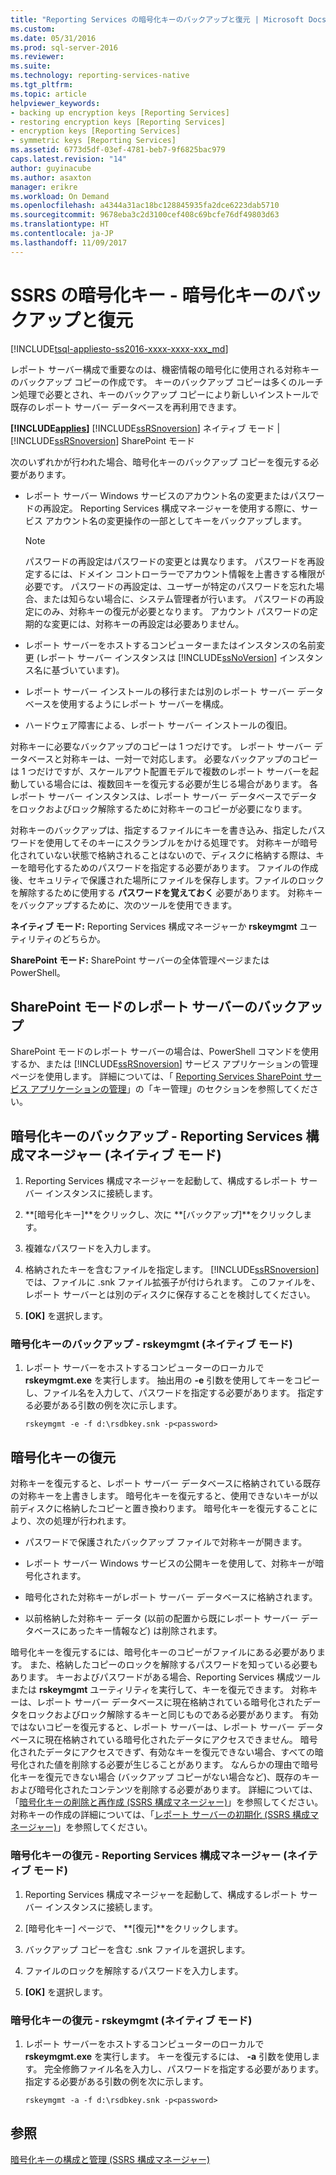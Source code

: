 ```yaml
---
title: "Reporting Services の暗号化キーのバックアップと復元 | Microsoft Docs"
ms.custom: 
ms.date: 05/31/2016
ms.prod: sql-server-2016
ms.reviewer: 
ms.suite: 
ms.technology: reporting-services-native
ms.tgt_pltfrm: 
ms.topic: article
helpviewer_keywords:
- backing up encryption keys [Reporting Services]
- restoring encryption keys [Reporting Services]
- encryption keys [Reporting Services]
- symmetric keys [Reporting Services]
ms.assetid: 6773d5df-03ef-4781-beb7-9f6825bac979
caps.latest.revision: "14"
author: guyinacube
ms.author: asaxton
manager: erikre
ms.workload: On Demand
ms.openlocfilehash: a4344a31ac18bc128845935fa2dce6223dab5710
ms.sourcegitcommit: 9678eba3c2d3100cef408c69bcfe76df49803d63
ms.translationtype: HT
ms.contentlocale: ja-JP
ms.lasthandoff: 11/09/2017
---
```

# <a name="ssrs-encryption-keys---back-up-and-restore-encryption-keys"></a>SSRS の暗号化キー - 暗号化キーのバックアップと復元
[!INCLUDE[tsql-appliesto-ss2016-xxxx-xxxx-xxx_md](../../includes/tsql-appliesto-ss2016-xxxx-xxxx-xxx-md.md)]

  レポート サーバー構成で重要なのは、機密情報の暗号化に使用される対称キーのバックアップ コピーの作成です。 キーのバックアップ コピーは多くのルーチン処理で必要とされ、キーのバックアップ コピーにより新しいインストールで既存のレポート サーバー データベースを再利用できます。  
  
 **[!INCLUDE[applies](../../includes/applies-md.md)]**  [!INCLUDE[ssRSnoversion](../../includes/ssrsnoversion-md.md)] ネイティブ モード | [!INCLUDE[ssRSnoversion](../../includes/ssrsnoversion-md.md)] SharePoint モード  
  
 次のいずれかが行われた場合、暗号化キーのバックアップ コピーを復元する必要があります。  
  
-   レポート サーバー Windows サービスのアカウント名の変更またはパスワードの再設定。 Reporting Services 構成マネージャーを使用する際に、サービス アカウント名の変更操作の一部としてキーをバックアップします。  
  
    > [!NOTE]
    > パスワードの再設定はパスワードの変更とは異なります。 パスワードを再設定するには、ドメイン コントローラーでアカウント情報を上書きする権限が必要です。 パスワードの再設定は、ユーザーが特定のパスワードを忘れた場合、または知らない場合に、システム管理者が行います。 パスワードの再設定にのみ、対称キーの復元が必要となります。 アカウント パスワードの定期的な変更には、対称キーの再設定は必要ありません。  
  
-   レポート サーバーをホストするコンピューターまたはインスタンスの名前変更 (レポート サーバー インスタンスは [!INCLUDE[ssNoVersion](../../includes/ssnoversion-md.md)] インスタンス名に基づいています)。  
  
-   レポート サーバー インストールの移行または別のレポート サーバー データベースを使用するようにレポート サーバーを構成。  
  
-   ハードウェア障害による、レポート サーバー インストールの復旧。  
  
 対称キーに必要なバックアップのコピーは 1 つだけです。 レポート サーバー データベースと対称キーは、一対一で対応します。 必要なバックアップのコピーは 1 つだけですが、スケールアウト配置モデルで複数のレポート サーバーを起動している場合には、複数回キーを復元する必要が生じる場合があります。 各レポート サーバー インスタンスは、レポート サーバー データベースでデータをロックおよびロック解除するために対称キーのコピーが必要になります。

 対称キーのバックアップは、指定するファイルにキーを書き込み、指定したパスワードを使用してそのキーにスクランブルをかける処理です。 対称キーが暗号化されていない状態で格納されることはないので、ディスクに格納する際は、キーを暗号化するためのパスワードを指定する必要があります。 ファイルの作成後、セキュリティで保護された場所にファイルを保存します。ファイルのロックを解除するために使用する **パスワードを覚えておく** 必要があります。 対称キーをバックアップするために、次のツールを使用できます。  
  
 **ネイティブ モード:** Reporting Services 構成マネージャーか **rskeymgmt** ユーティリティのどちらか。  
  
 **SharePoint モード:** SharePoint サーバーの全体管理ページまたは PowerShell。  
  
##  <a name="bkmk_backup_sharepoint"></a> SharePoint モードのレポート サーバーのバックアップ  
 SharePoint モードのレポート サーバーの場合は、PowerShell コマンドを使用するか、または [!INCLUDE[ssRSnoversion](../../includes/ssrsnoversion-md.md)] サービス アプリケーションの管理ページを使用します。 詳細については、「 [Reporting Services SharePoint サービス アプリケーションの管理](../../reporting-services/report-server-sharepoint/manage-a-reporting-services-sharepoint-service-application.md)」の「キー管理」のセクションを参照してください。  
  
##  <a name="bkmk_backup_configuration_manager"></a> 暗号化キーのバックアップ - Reporting Services 構成マネージャー (ネイティブ モード)  
  
1.  Reporting Services 構成マネージャーを起動して、構成するレポート サーバー インスタンスに接続します。  
  
2.  **[暗号化キー]**をクリックし、次に **[バックアップ]**をクリックします。  
  
3.  複雑なパスワードを入力します。  
  
4.  格納されたキーを含むファイルを指定します。 [!INCLUDE[ssRSnoversion](../../includes/ssrsnoversion-md.md)] では、ファイルに .snk ファイル拡張子が付けられます。 このファイルを、レポート サーバーとは別のディスクに保存することを検討してください。  
  
5.  **[OK]** を選択します。  
  
###  <a name="bkmk_backup_rskeymgmt"></a> 暗号化キーのバックアップ - rskeymgmt (ネイティブ モード)  
  
1.  レポート サーバーをホストするコンピューターのローカルで **rskeymgmt.exe** を実行します。 抽出用の **-e** 引数を使用してキーをコピーし、ファイル名を入力して、パスワードを指定する必要があります。 指定する必要がある引数の例を次に示します。  
  
    ```  
    rskeymgmt -e -f d:\rsdbkey.snk -p<password>  
    ```  
  
## <a name="restore-encryption-keys"></a>暗号化キーの復元  
 対称キーを復元すると、レポート サーバー データベースに格納されている既存の対称キーを上書きします。 暗号化キーを復元すると、使用できないキーが以前ディスクに格納したコピーと置き換わります。 暗号化キーを復元することにより、次の処理が行われます。  
  
-   パスワードで保護されたバックアップ ファイルで対称キーが開きます。  
  
-   レポート サーバー Windows サービスの公開キーを使用して、対称キーが暗号化されます。  
  
-   暗号化された対称キーがレポート サーバー データベースに格納されます。  
  
-   以前格納した対称キー データ (以前の配置から既にレポート サーバー データベースにあったキー情報など) は削除されます。  
  
 暗号化キーを復元するには、暗号化キーのコピーがファイルにある必要があります。 また、格納したコピーのロックを解除するパスワードを知っている必要もあります。 キーおよびパスワードがある場合、Reporting Services 構成ツールまたは **rskeymgmt** ユーティリティを実行して、キーを復元できます。 対称キーは、レポート サーバー データベースに現在格納されている暗号化されたデータをロックおよびロック解除するキーと同じものである必要があります。 有効ではないコピーを復元すると、レポート サーバーは、レポート サーバー データベースに現在格納されている暗号化されたデータにアクセスできません。 暗号化されたデータにアクセスできず、有効なキーを復元できない場合、すべての暗号化された値を削除する必要が生じることがあります。 なんらかの理由で暗号化キーを復元できない場合 (バックアップ コピーがない場合など)、既存のキーおよび暗号化されたコンテンツを削除する必要があります。 詳細については、「[暗号化キーの削除と再作成 (SSRS 構成マネージャー)](../../reporting-services/install-windows/ssrs-encryption-keys-delete-and-re-create-encryption-keys.md)」を参照してください。 対称キーの作成の詳細については、「[レポート サーバーの初期化 &#40;SSRS 構成マネージャー&#41;](../../reporting-services/install-windows/ssrs-encryption-keys-initialize-a-report-server.md)」を参照してください。  
  
###  <a name="bkmk_restore_configuration_manager"></a> 暗号化キーの復元 - Reporting Services 構成マネージャー (ネイティブ モード)  
  
1.  Reporting Services 構成マネージャーを起動して、構成するレポート サーバー インスタンスに接続します。  
  
2.  [暗号化キー] ページで、 **[復元]**をクリックします。  
  
3.  バックアップ コピーを含む .snk ファイルを選択します。  
  
4.  ファイルのロックを解除するパスワードを入力します。  
  
5.  **[OK]** を選択します。 
  
###  <a name="bkmk_restore_rskeymgmt"></a> 暗号化キーの復元 - rskeymgmt (ネイティブ モード)  
  
1.  レポート サーバーをホストするコンピューターのローカルで **rskeymgmt.exe** を実行します。 キーを復元するには、 **-a** 引数を使用します。 完全修飾ファイル名を入力し、パスワードを指定する必要があります。 指定する必要がある引数の例を次に示します。  
  
    ```  
    rskeymgmt -a -f d:\rsdbkey.snk -p<password>  
    ```  
  
## <a name="see-also"></a>参照  
 [暗号化キーの構成と管理 &#40;SSRS 構成マネージャー&#41;](../../reporting-services/install-windows/ssrs-encryption-keys-manage-encryption-keys.md)  
  
  
